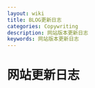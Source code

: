 ```yaml
---
layout: wiki
title: BLOG更新日志
categories: Copywriting
description: 网站版本更新日志
keywords: 网站版本更新日志
---
```




# 网站更新日志 #